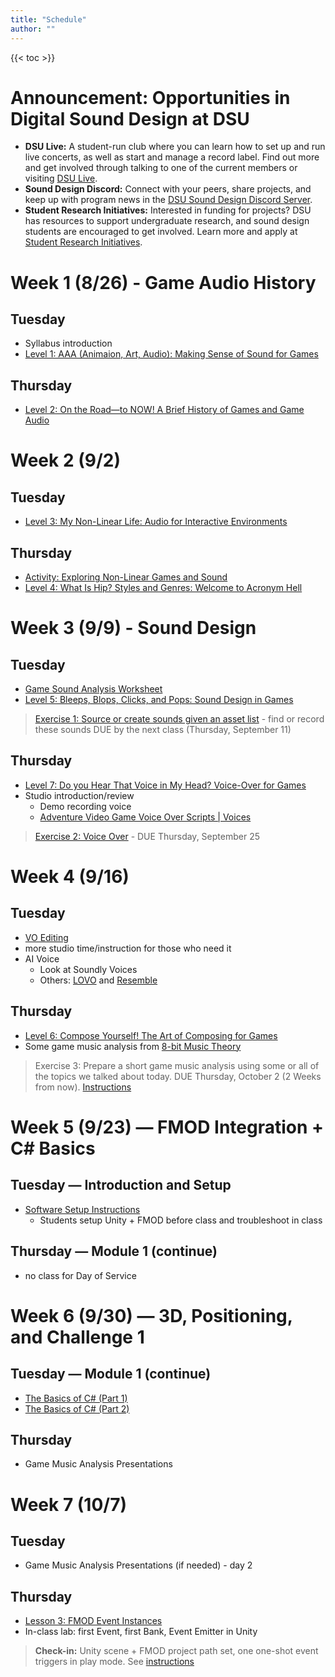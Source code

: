 ```yaml
---
title: "Schedule"
author: ""
---
```


{{< toc >}}


# Announcement: Opportunities in Digital Sound Design at DSU

- **DSU Live:** A student-run club where you can learn how to set up and run live concerts, as well as start and manage a record label. Find out more and get involved through talking to one of the current members or visiting [DSU Live](https://www.facebook.com/DSU.Live/).  
- **Sound Design Discord:** Connect with your peers, share projects, and keep up with program news in the [DSU Sound Design Discord Server](https://discord.gg/w85WUcpQ).  
- **Student Research Initiatives:** Interested in funding for projects? DSU has resources to support undergraduate research, and sound design students are encouraged to get involved. Learn more and apply at [Student Research Initiatives](https://dsu.edu/research/forms.html).  


# Week 1 (8/26) - Game Audio History

## Tuesday

- Syllabus introduction
- [Level 1: AAA \(Animaion, Art, Audio\): Making Sense of Sound for Games](../lectures/week-1/level-1/)


## Thursday

- [Level 2: On the Road—to NOW! A Brief History of Games and Game Audio](../lectures/week-1/level-2/)



# Week 2 (9/2)

## Tuesday

- [Level 3: My Non-Linear Life: Audio for Interactive Environments](../lectures/week-2/level-3/)

## Thursday

- [Activity: Exploring Non-Linear Games and Sound](../assignments/exercises/in-class-analysis/)
- [Level 4: What Is Hip? Styles and Genres: Welcome to Acronym Hell](../lectures/week-2/level-4/)


# Week 3 (9/9) - Sound Design

## Tuesday

- [Game Sound Analysis Worksheet](../lectures/week-3/game_sound_analysis_worksheet/)
- [Level 5: Bleeps, Blops, Clicks, and Pops: Sound Design in Games](../lectures/week-3/level-5/)

> [Exercise 1: Source or create sounds given an asset list](../assignments/exercises/exercise-1/) - find or record these sounds
> DUE by the next class (Thursday, September 11)

## Thursday

- [Level 7: Do you Hear That Voice in My Head? Voice-Over for Games](../lectures/week-4/level-7/)
- Studio introduction/review
  - Demo recording voice
  - [Adventure Video Game Voice Over Scripts | Voices](https://www.voices.com/blog/adventure-video-game-voice-over-scripts/)


> [Exercise 2: Voice Over](../assignments/exercises/exercise-3/) - DUE Thursday, September 25

# Week 4 (9/16)

## Tuesday

- [VO Editing](../lectures/week-4/vo-editing/)
- more studio time/instruction for those who need it
- AI Voice
  - Look at Soundly Voices
  - Others: [LOVO](https://lovo.ai/) and [Resemble](https://www.resemble.ai/)

## Thursday

- [Level 6: Compose Yourself! The Art of Composing for Games](../lectures/week-6/level-6/)
- Some game music analysis from [8-bit Music Theory](https://www.youtube.com/watch?v=DtHLMGiQlJw&list=PL-ZQIvQFPv4J_32ofFpI5Nd-WCk88rAC4)

> Exercise 3: Prepare a short game music analysis using some or all of the topics we talked about today. DUE Thursday, October 2 (2 Weeks from now). [Instructions](../assignments/game-music-analysis/)

# Week 5 (9/23) — FMOD Integration + C# Basics

## Tuesday — Introduction and Setup

- [Software Setup Instructions](../lectures/week-5/setup/)
  - Students setup Unity + FMOD before class and troubleshoot in class

## Thursday — Module 1 (continue)

- no class for Day of Service

# Week 6 (9/30) — 3D, Positioning, and Challenge 1

## Tuesday — Module 1 (continue)

- [The Basics of C# (Part 1)](../lectures/week-5/module-1/csharp-basics-1/) 
- [The Basics of C# (Part 2)](../lectures/week-5/module-1/csharp-basics-2/)


## Thursday 

- Game Music Analysis Presentations

# Week 7 (10/7) 

## Tuesday 

- Game Music Analysis Presentations (if needed) - day 2

## Thursday 

- [Lesson 3: FMOD Event Instances](../lectures/week-7/event-instances/)
- In-class lab: first Event, first Bank, Event Emitter in Unity

> **Check-in:** Unity scene + FMOD project path set, one one-shot event triggers in play mode.
> See [instructions](../assignments/exercises/fmod-event-instance-check-in/)


<!-- 
# Week 8 (10/14) — Challenge 2 + Launch Intermediate Project

## Tuesday — Module 2 (finish)

- Lesson 4: 3D Event Positioning (attenuation, spatializer)
- Live Update/Profiler connection test

## Thursday — Launch Intermediate Project: Dynamic Music

- Lesson 1: Using PlayOneShot
- Lesson 2: Automating Audio With Parameters (Part 1)
- Lesson 3: Attaching Audio to Animations
- Lesson 4: Automating Audio With Parameters (Part 2)
- Lesson 5: Challenge Time! (wrap Module 2)
- Code snippets: SetParameter by name vs ID, sanity checks in console

> **Check-in:** complete [challenge](../assignments/exercises/chomper-footsteps-check-in/); Due Friday
- Brief: build a parameter-driven music system (Intro/Explore/Combat or Intensity 0–1)
- Map: snapshots/VCAs optional; use labeled or continuous parameters
- Show reference mini-scene setup; distribute template Unity scene

> **Intermediate Project: Dynamic Music** — Due Thu 10/30 (Week 10). [instructions](../projects/dynamic-music/)

# Week 9 (10/21) — Code Architecture & Namespaces

## Tuesday — Module 3 (start)

- Lesson 1: Interpreting Code
- Lesson 2: FMOD Namespaces

## Thursday — Module 3 (finish)

- Lesson 3: Controlling Audio Between Multiple Scripts
- Lesson 4: Challenge Time!
- Apply to Dynamic Music: separate input, state, and audio controllers

# Week 10 (10/28) — Present Dynamic Music + Start Mixing

## Tuesday — Presentations & Critique

- 1–2 min per team: demonstrate parameter mapping, transitions, profiling notes

## Thursday — Module 4 (start)

- Lesson 1: Controlling FMOD Buses (Part 1)
- Lesson 2: Controlling FMOD Buses (Part 2)
- Small lab: master, Music, SFX, VO buses; one VCA; target LUFS range for music bed

# Week 11 (11/4) — Snapshots, Playback States, Banks + Footsteps Prep

## Tuesday — Module 4 (continue)

- Lesson 3: Playback States
- Lesson 4: Snapshots
- Lesson 5: Loading Sound-Banks (builds, bank load modes)

## Thursday — Footsteps Project Brief (Regenstoet)

- Labeled parameter: Surface (Grass/Wood/Stone/Metal)
- Multi-Instrument variability (≥5 samples per surface), light pitch/vol randomization
- Animation events vs speed-based triggers; simple raycast material detection

> **Footsteps & Terrain Textures** — Due Thu 11/20 (Week 13). [Instructions](../projects/footsteps/) 

# Week 12 (11/11) — Veterans Day (No Class)

## Tuesday

- Veterans Day - No Class

## Thursday — Lab

- Implement surface detection → set Surface param
- Optional: Speed parameter modulates layer or cadence; snapshot for crouch/stealth

> **Introduce final project** — Due 12/16 (Finals Week). [Instructions](../projects/final/)

# Week 13 (11/18) — Footsteps Finishing + Short Shares

## Tuesday

- Peer tuning: cadence realism, repetition control, mix balance

## Thursday

- Final troubleshooting & submission packaging

> **Footsteps Project DUE Thursday, November 20**


# Week 14 (11/25) — Collision & Attack Sounds Sprint (Rowlilo)

## Tuesday — Module 5 (selected topics) + Sprint Launch

- Module 5 Lesson 1: Parameter IDs
- Lesson 2: Global vs Local Parameters
- Lesson 3: VCAs (tie into quick ducking/mix control)
- Sprint Brief: Collision, Material Detection & Attack Sounds
  - OnCollisionEnter/Stay/Exit patterns
  - Per-material responses (wood, stone, metal), intensity scaling by impact velocity
  - Attack/charge/release events with parameter-driven layers

## Thursday

- Thanksgiving Break - No Class

> **Sprint Submission window:** flexible; recommended by Tue 12/2 or roll into Final Project as a required feature.

# Week 15 (12/2) — Final Project Production

## Tuesday — Module 6 (pick what you need)

- Return Functions, Delegates, Event Callbacks, Programmer Instruments (for adaptive/interactive music or dialog variations)
- Apply selectively to final-project scope

## Thursday — Work Session

- Asset list, event map, parameter plan, mix plan, profiling goals

> **Final Project Asset List** — Due Thu 12/4.

# Week 16 (12/9) — Finalize & Present

## Tuesday

- Perf pass with Profiler, voice budgets, bank size checks

## Thursday

- Final presentations

> **Final Presentations** - December 16 at 3:30 - 5:30 pm
